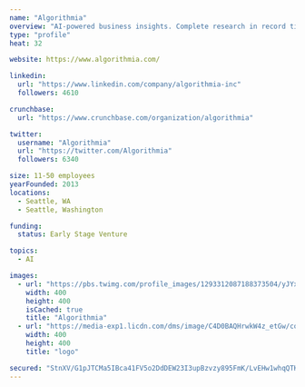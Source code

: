 ```yaml
---
name: "Algorithmia"
overview: "AI-powered business insights. Complete research in record time. Find what others miss."
type: "profile"
heat: 32

website: https://www.algorithmia.com/

linkedin:
  url: "https://www.linkedin.com/company/algorithmia-inc"
  followers: 4610

crunchbase:
  url: "https://www.crunchbase.com/organization/algorithmia"

twitter:
  username: "Algorithmia"
  url: "https://twitter.com/Algorithmia"
  followers: 6340

size: 11-50 employees
yearFounded: 2013
locations:
  - Seattle, WA
  - Seattle, Washington

funding:
  status: Early Stage Venture

topics:
  - AI

images:
  - url: "https://pbs.twimg.com/profile_images/1293312087188373504/yJYx_yYJ_400x400.jpg"
    width: 400
    height: 400
    isCached: true
    title: "Algorithmia"
  - url: "https://media-exp1.licdn.com/dms/image/C4D0BAQHrwkW4z_etGw/company-logo_200_200/0?e=1594857600&v=beta&t=hKazn3Lt5xBOxcQSv87GE-YLoCATQrf2gCbI5mw7m8k"
    width: 400
    height: 400
    title: "logo"

secured: "StnXV/G1pJTCMa5IBca41FV5o2DdDEW23I3upBzvzy895FmK/LvEHw1whqQTKFVAxETfW6vqfUrUljYuKcnw58JwvWP1OTvm0sUGz5FHpvmAoc6PhN07YyaeR4DngaSwAx1TcAWxbtyWy3OARVN25/VnKrE5r4ICl6/ooJcKElxxxL75VyTiST5V86EY7rLQCR9OjaVW1Jd4sjRrQa4sfkJ4eJWziwYvXMMkScc3o6+5xGnKd7E6vPQCKRS4zFEbD67ss7AkKdUQLR0lX8S9Y4zS1M1XZICTfQRlIySv67BMAX/bJfxkpCSl+/4GPdkou7nyY4xsJJ7RlRWc5LoTRlJ+pNfuCbUniPHK+rljjLD3mITKT7/X7dL83wGV7GfvqEA89UA4pDjgDxabnjRPlOQsggxBhrQ6WvccrsqJ/m0=;xFgJXj0JEIrnAfXvB8h6+w=="
---
```


